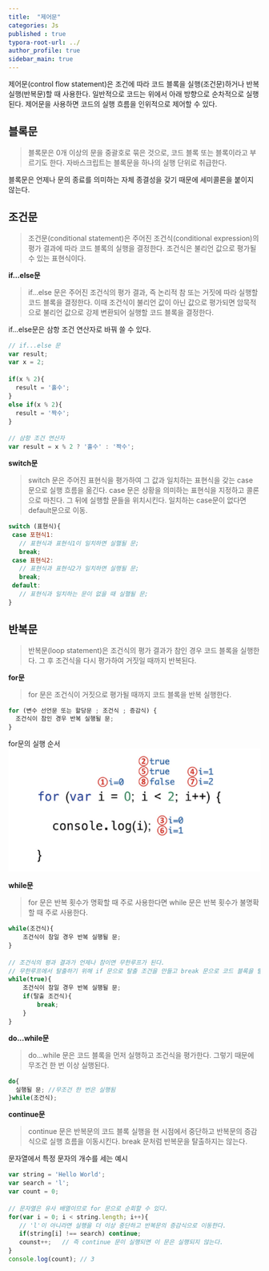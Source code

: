 ```yaml
---
title:  "제어문"
categories: Js
published : true
typora-root-url: ../
author_profile: true
sidebar_main: true
---
```

제어문(control flow statement)은 조건에 따라 코드 블록을 실행(조건문)하거나 반복 실행(반복문)할 때 사용한다. 일반적으로 코드는 위에서 아래 방향으로 순차적으로 실행된다. 제어문을 사용하면 코드의 실행 흐름을 인위적으로 제어할 수 있다. 

## 블록문
> 블록문은 0개 이상의 문을 중괄호로 묶은 것으로, 코드 블록 또는 블록이라고 부르기도 한다. 자바스크립트는 블록문을 하나의 실행 단위로 취급한다. 

블록문은 언제나 문의 종료를 의미하는 자체 종결성을 갖기 때문에 세미콜론을 붙이지 않는다.

## 조건문
> 조건문(conditional statement)은 주어진 조건식(conditional expression)의 평가 결과에 따라 코드 블록의 실행을 결정한다. 조건식은 불리언 값으로 평가될 수 있는 표현식이다.

**if...else문**
> if...else 문은 주어진 조건식의 평가 결과, 즉 논리적 참 또는 거짓에 따라 실행할 코드 블록을 결정한다.
이때 조건식이 불리언 값이 아닌 값으로 평가되면 암묵적으로 불리언 값으로 강제 변환되어 실행할 코드 블록을 결정한다.

if...else문은 삼항 조건 연산자로 바꿔 쓸 수 있다.
```javascript
// if...else 문
var result;
var x = 2;

if(x % 2){
  result = '홀수';
}
else if(x % 2){
  result = '짝수';
}

// 삼항 조건 연산자
var result = x % 2 ? '홀수' : '짝수';
 ```

 **switch문**
 >switch 문은 주어진 표현식을 평가하여 그 값과 일치하는 표현식을 갖는 case 문으로 실행 흐름을 옮긴다. case 문은 상황을 의미하는 표현식을 지정하고 콜론으로 마친다. 그 뒤에 실행할 문들을 위치시킨다.
 일치하는 case문이 없다면 default문으로 이동.
 ```javascript
switch (표현식){
  case 포현식1:
    // 표현식과 표현식1이 일치하면 실핼될 문;
    break;
  case 표현식2:
    // 표현식과 표현식2가 일치하면 실행될 문;
    break;
  default:
    // 표현식과 일치하는 문이 없을 때 실핼될 문;
}
 ```

## 반복문
> 반복문(loop statement)은 조건식의 평가 결과가 참인 경우 코드 블록을 실행한다. 그 후 조건식을 다시 평가하여 거짓일 때까지 반복된다.

**for문**
> for 문은 조건식이 거짓으로 평가될 때까지 코드 블록을 반복 실행한다.

```javascript
for (변수 선언문 또는 할당문 ; 조건식 ; 증감식) {
  조건식이 참인 경우 반복 실행될 문;
}
 ```
for문의 실행 순서
<img src="/images/2023-10-15-Control/for.png" alt="for문의 실행 순서" />

**while문**
> for 문은 반복 횟수가 명확할 때 주로 사용한다면 while 문은 반복 횟수가 불명확할 때 주로 사용한다.

```javascript
while(조건식){
	조건식이 참일 경우 반복 실행될 문;
}

// 조건식의 평과 결과가 언제나 참이면 무한루프가 된다.
// 무한루프에서 탈출하기 위해 if 문으로 탈출 조건을 만들고 break 문으로 코드 블록을 탈출한다.
while(true){
  	조건식이 참일 경우 반복 실행될 문;
	if(탈출 조건식){
     	break; 
    }
}
 ```

 **do...while문**
 > do...while 문은 코드 블록을 먼저 실행하고 조건식을 평가한다. 그렇기 때문에 무조건 한 번 이상 실행된다.

```javascript
do{
  실행될 문; //무조건 한 번은 실행됨
}while(조건식);
 ```

 **continue문**
 > continue 문은 반복문의 코드 블록 실행을 현 시점에서 중단하고 반복문의 증감식으로 실행 흐름을 이동시킨다. break 문처럼 반복문을 탈출하지는 않는다.

 문자열에서 특정 문자의 개수를 세는 예시
 ```javascript
var string = 'Hello World';
var search = 'l';
var count = 0;

// 문자열은 유사 배열이므로 for 문으로 순회할 수 있다.
for(var i = 0; i < string.length; i++){
  	// 'l'이 아니라면 실행을 더 이상 중단하고 반복문의 증감식으로 이동한다.
	if(string[i] !== search) continue;
  	counst++;  	// 즉 continue 문이 실행되면 이 문은 실행되지 않는다.
}
console.log(count); // 3
 ```